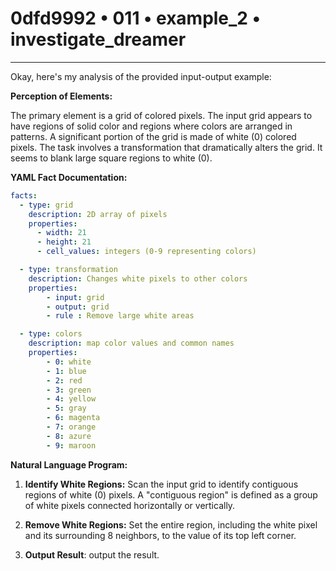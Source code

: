 # 0dfd9992 • 011 • example_2 • investigate_dreamer

---
Okay, here's my analysis of the provided input-output example:

**Perception of Elements:**

The primary element is a grid of colored pixels. The input grid appears to have regions of solid color and regions where colors are arranged in patterns. A significant portion of the grid is made of white (0) colored pixels. The task involves a transformation that dramatically alters the grid. It seems to blank large square regions to white (0).

**YAML Fact Documentation:**



```yaml
facts:
  - type: grid
    description: 2D array of pixels
    properties:
      - width: 21
      - height: 21
      - cell_values: integers (0-9 representing colors)

  - type: transformation
    description: Changes white pixels to other colors
    properties:
        - input: grid
        - output: grid
        - rule : Remove large white areas

  - type: colors
    description: map color values and common names
    properties:
        - 0: white
        - 1: blue
        - 2: red
        - 3: green
        - 4: yellow
        - 5: gray
        - 6: magenta
        - 7: orange
        - 8: azure
        - 9: maroon
```



**Natural Language Program:**

1.  **Identify White Regions:** Scan the input grid to identify contiguous regions of white (0) pixels. A "contiguous region" is defined as a group of white pixels connected horizontally or vertically.

2.  **Remove White Regions:** Set the entire region, including the white pixel and its surrounding 8 neighbors, to the value of its top left corner.

3. **Output Result**: output the result.


